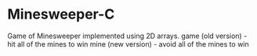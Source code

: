  # Minesweeper-C
Game of Minesweeper implemented using 2D arrays.
game (old version) - hit all of the mines to win
mine (new version) - avoid all of the mines to win
